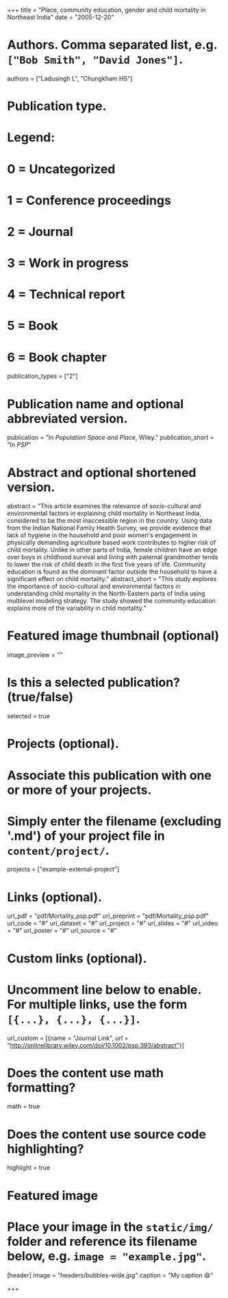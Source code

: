 +++
title = "Place, community education, gender and child mortality in Northeast India"
date = "2005-12-20"

# Authors. Comma separated list, e.g. `["Bob Smith", "David Jones"]`.
authors = ["Ladusingh L", "Chungkham HS"]

# Publication type.
# Legend:
# 0 = Uncategorized
# 1 = Conference proceedings
# 2 = Journal
# 3 = Work in progress
# 4 = Technical report
# 5 = Book
# 6 = Book chapter
publication_types = ["2"]

# Publication name and optional abbreviated version.
publication = "In *Population Space and Place*, Wiley."
publication_short = "In *PSP*"

# Abstract and optional shortened version.
abstract = "This article examines the relevance of socio-cultural and environmental factors in explaining child mortality in Northeast India, considered to be the most inaccessible region in the country. Using data from the Indian National Family Health Survey, we provide evidence that lack of hygiene in the household and poor women's engagement in physically demanding agriculture based work contributes to higher risk of child mortality. Unlike in other parts of India, female children have an edge over boys in childhood survival and living with paternal grandmother tends to lower the risk of child death in the first five years of life. Community education is found as the dominant factor outside the household to have a significant effect on child mortality."
abstract_short = "This study explores the importance of socio-cultural and environmental factors in understanding child mortality in the North-Eastern parts of India using multilevel modeling strategy. The study showed the community education explains more of the variability in child mortality."

# Featured image thumbnail (optional)
image_preview = ""

# Is this a selected publication? (true/false)
selected = true

# Projects (optional).
#   Associate this publication with one or more of your projects.
#   Simply enter the filename (excluding '.md') of your project file in `content/project/`.
projects = ["example-external-project"]

# Links (optional).
url_pdf = "pdf/Mortality_psp.pdf"
url_preprint = "pdf/Mortality_psp.pdf"
url_code = "#"
url_dataset = "#"
url_project = "#"
url_slides = "#"
url_video = "#"
url_poster = "#"
url_source = "#"

# Custom links (optional).
#   Uncomment line below to enable. For multiple links, use the form `[{...}, {...}, {...}]`.
url_custom = [{name = "Journal Link", url = "http://onlinelibrary.wiley.com/doi/10.1002/psp.393/abstract"}]

# Does the content use math formatting?
math = true

# Does the content use source code highlighting?
highlight = true

# Featured image
# Place your image in the `static/img/` folder and reference its filename below, e.g. `image = "example.jpg"`.
[header]
image = "headers/bubbles-wide.jpg"
caption = "My caption :smile:"

+++
